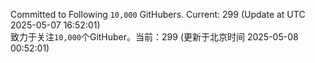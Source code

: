 Committed to Following `10,000` GitHubers. Current: <!-- FOLLOWING_COUNT -->299<!-- FOLLOWING_COUNT --> (Update at UTC <!-- LAST_UPDATED -->2025-05-07 16:52:01<!-- LAST_UPDATED -->)<br>
致力于关注`10,000`个GitHuber。当前：<!-- FOLLOWING_COUNT -->299<!-- FOLLOWING_COUNT --> (更新于北京时间 <!-- LAST_UPDATED_CST -->2025-05-08 00:52:01<!-- LAST_UPDATED_CST -->)
